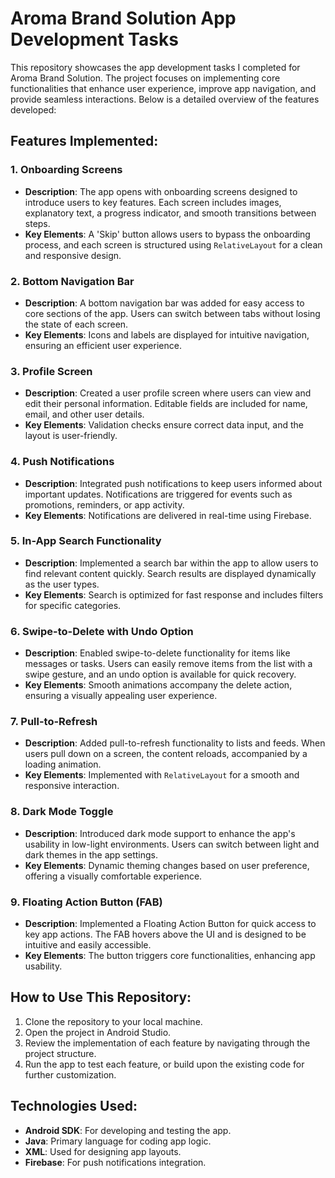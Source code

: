 # Aroma Brand Solution App Development Tasks

This repository showcases the app development tasks I completed for Aroma Brand Solution. The project focuses on implementing core functionalities that enhance user experience, improve app navigation, and provide seamless interactions. Below is a detailed overview of the features developed:

## Features Implemented:

### 1. Onboarding Screens
- **Description**: The app opens with onboarding screens designed to introduce users to key features. Each screen includes images, explanatory text, a progress indicator, and smooth transitions between steps.
- **Key Elements**: A 'Skip' button allows users to bypass the onboarding process, and each screen is structured using `RelativeLayout` for a clean and responsive design.

### 2. Bottom Navigation Bar
- **Description**: A bottom navigation bar was added for easy access to core sections of the app. Users can switch between tabs without losing the state of each screen.
- **Key Elements**: Icons and labels are displayed for intuitive navigation, ensuring an efficient user experience.

### 3. Profile Screen
- **Description**: Created a user profile screen where users can view and edit their personal information. Editable fields are included for name, email, and other user details.
- **Key Elements**: Validation checks ensure correct data input, and the layout is user-friendly.

### 4. Push Notifications
- **Description**: Integrated push notifications to keep users informed about important updates. Notifications are triggered for events such as promotions, reminders, or app activity.
- **Key Elements**: Notifications are delivered in real-time using Firebase.

### 5. In-App Search Functionality
- **Description**: Implemented a search bar within the app to allow users to find relevant content quickly. Search results are displayed dynamically as the user types.
- **Key Elements**: Search is optimized for fast response and includes filters for specific categories.

### 6. Swipe-to-Delete with Undo Option
- **Description**: Enabled swipe-to-delete functionality for items like messages or tasks. Users can easily remove items from the list with a swipe gesture, and an undo option is available for quick recovery.
- **Key Elements**: Smooth animations accompany the delete action, ensuring a visually appealing user experience.

### 7. Pull-to-Refresh
- **Description**: Added pull-to-refresh functionality to lists and feeds. When users pull down on a screen, the content reloads, accompanied by a loading animation.
- **Key Elements**: Implemented with `RelativeLayout` for a smooth and responsive interaction.

### 8. Dark Mode Toggle
- **Description**: Introduced dark mode support to enhance the app's usability in low-light environments. Users can switch between light and dark themes in the app settings.
- **Key Elements**: Dynamic theming changes based on user preference, offering a visually comfortable experience.

### 9. Floating Action Button (FAB)
- **Description**: Implemented a Floating Action Button for quick access to key app actions. The FAB hovers above the UI and is designed to be intuitive and easily accessible.
- **Key Elements**: The button triggers core functionalities, enhancing app usability.

## How to Use This Repository:
1. Clone the repository to your local machine.
2. Open the project in Android Studio.
3. Review the implementation of each feature by navigating through the project structure.
4. Run the app to test each feature, or build upon the existing code for further customization.

## Technologies Used:
- **Android SDK**: For developing and testing the app.
- **Java**: Primary language for coding app logic.
- **XML**: Used for designing app layouts.
- **Firebase**: For push notifications integration.
